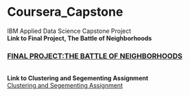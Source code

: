 # Coursera_Capstone
IBM Applied Data Science Capstone Project<br>
<b> Link to Final Project, The Battle of Neighborhoods</b>
### <a href="https://eu-gb.dataplatform.cloud.ibm.com/analytics/notebooks/v2/82b611a6-6d07-486c-aec3-6ea61d0e0fb1/view?access_token=7a2b28eae9f346f9b037534d7e757ce53c2fb3a5230873cfb963fd2f3d97c09b">FINAL PROJECT:THE BATTLE OF NEIGHBORHOODS </a><br>


<br>
<b> Link to Clustering and Segementing Assignment </b><br>
<a href="https://eu-gb.dataplatform.cloud.ibm.com/analytics/notebooks/v2/7337f604-8527-4ac1-a4b5-99151a0aa9da/view?access_token=4f99a7e6b96cf403a9fa280e60fb956457699fcac6aaa5ac490bbc4aa1a64e16">Clustering and Segementing Assignment</a>
